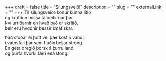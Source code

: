 +++
draft = false
title = "Silungsveiði"
description = ""
slug = ""
externalLink = ""
+++
Til silungsveiða konur kunna lítið  
og kraftinn missa tálbeiturnar þar.  
Því urriðarnir en hvað það er skrítið,  
þeir eru hyggnir þessir smáfiskar.  

Það stoðar ei þótt vel þær köstin vandi,  
í vatnsfall þar sem flúðin beljar ströng.  
En geta dregið þorsk á þurru landi  
og þurfa hvorki færi eða stöng.  
